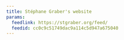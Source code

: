 ```yaml
---
title: Stéphane Graber's website
params:
  feedlink: https://stgraber.org/feed/
  feedid: cc0c9c51749dac9a114c5d947a675040
---
```

